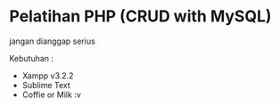 # Pelatihan PHP (CRUD with MySQL)
jangan dianggap serius

Kebutuhan :
- Xampp v3.2.2
- Sublime Text
- Coffie or Milk :v
